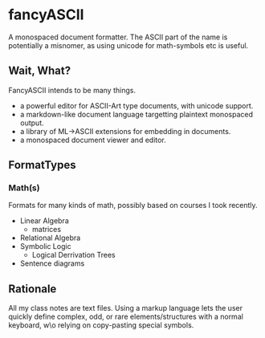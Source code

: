 # fancyASCII
A monospaced document formatter.
The ASCII part of the name is potentially a misnomer, as using unicode for math-symbols etc is useful.

## Wait, What?
FancyASCII intends to be many things.
  - a powerful editor for ASCII-Art type documents, with unicode support.
  - a markdown-like document language targetting plaintext monospaced output.
  - a library of ML->ASCII extensions for embedding in documents.
  - a monospaced document viewer and editor.

## FormatTypes
### Math(s)
Formats for many kinds of math, possibly based on courses I took recently.
  - Linear Algebra 
     - matrices
  - Relational Algebra
  - Symbolic Logic
    - Logical Derrivation Trees
  - Sentence diagrams
  
## Rationale
All my class notes are text files. Using a markup language lets the user quickly define complex, odd, or rare elements/structures with a normal keyboard, w\o relying on copy-pasting special symbols.
